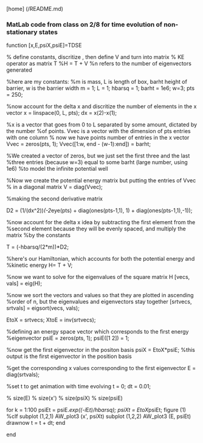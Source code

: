 [home] (/README.md)

### MatLab code from class on 2/8 for time evolution of non-stationary states

function [x,E,psiX,psiE]=TDSE

% define constants, discritize , then define V and turn into matrix
% KE operator as matrix T
%H = T + V
%n refers to the number of eigenvectors generated

%here are my constants: %m is mass, L is length of box, barht height of barrier, w is the barrier width
m = 1;
L = 1;
hbarsq = 1;
barht = 1e6;
w=3;
pts = 250;

%now account for the delta x and discritize the number of elements in the x vector
x = linspace(0, L, pts);
dx = x(2)-x(1);

%x is a vector that goes from 0 to L separated by some amount, dictated by the number
%of points. Vvec is a vector with the dimension of pts entries with one column
% now we have points number of entries in the x vector
Vvec = zeros(pts, 1);
Vvec([1:w, end - (w-1):end]) = barht;

%We created a vector of zeros, but we just set the first three and the last 
%three entries (because w=3) equal to some barht (large number, using 1e6)
%to model the infinite potential well

%Now we create the potential energy matrix but putting the entries of Vvec
% in a diagonal matrix
V = diag(Vvec);

%making the second derivative matrix

D2 = (1/(dx^2))*(-2*eye(pts) + diag(ones(pts-1,1), 1) + diag(ones(pts-1,1),-1));

%now account for the delta x idea by subtracting the first element from the
%second element because they will be evenly spaced, and multiply the matrix
%by the constants

T = (-hbarsq/(2*m))*D2;

%here's our Hamiltonian, which accounts for both the potential energy and
%kinetic energy
H= T + V;

%now we want to solve for the eigenvalues of the square matrix H
[vecs, vals] = eig(H);

%now we sort the vectors and values so that they are plotted in ascending
%order of n, but the eigenvalues and eigenvectors stay together
[srtvecs, srtvals] = eigsort(vecs, vals);

EtoX = srtvecs;
XtoE = inv(srtvecs);

%defining an energy space vector which corresponds to the first energy
%eigenvector 
psiE = zeros(pts, 1);
psiE([1 2]) = 1;

%now get the first eigenvector in the positon basis
psiX = EtoX*psiE;
%this output is the first eigenvector in the position basis 

%get the corresponding x values corresponding to the first eigenvector
E = diag(srtvals);

%set t to get animation with time evolving
t = 0;
dt = 0.01;

% size(E)
% size(x')
% size(psiX)
% size(psiE)

for k = 1:100
    psiEt = psiE.*exp((-i*E*t)/hbarsq);
    psiXt = EtoX*psiEt;
figure (1)
%clf 
subplot (1,2,1)
AW_plot3 (x', psiXt)
subplot (1,2,2)
AW_plot3 (E, psiEt)
drawnow
t = t + dt;
end

end
